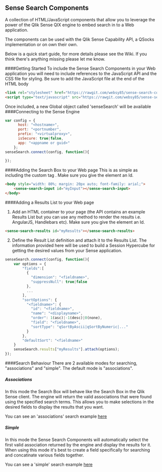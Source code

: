 ## Sense Search Components
A collection of HTML/JavaScript components that allow you to leverage the power of the Qlik Sense QIX engine to embed search in to a Web application.

The components can be used with the Qlik Sense Capability API, a QSocks implementation or on own their own.

Below is a quick start guide, for more details please see the Wiki. If you think there's anything missing please let me know.

####Getting Started
To include the Sense Search Components in your Web application you will need to include references to the JavaScript API and the CSS file for styling. Be sure to add the JavaScript file at the end of the HTML body
``` html
<link rel="stylesheet" href="https://rawgit.com/websy85/sense-search-components/master/build/sense-search.min.css"/>
<script type="text/javascript" src="https://rawgit.com/websy85/sense-search-components/master/build/sense-search.min.js"></script>
```
Once included, a new Global object called 'senseSearch' will be available
####Connecting to the Sense Engine
``` javascript
var config = {
      host: "<hostname>",
      port: "<portnumber",
      prefix: "<virtualproxy>",
      isSecure: true|false,
      app: "<appname or guid>"
    };
senseSearch.connect(config, function(){
    
});
```
####Adding the Search Box to your Web page
This is as simple as including the custom tag <sense-search-input>. Make sure you give the element an Id.
``` html
<body style="width: 80%; margin: 20px auto; font-family: arial;">
    <sense-search-input id="myInput"></sense-search-input>
</body>
```
####Adding a Results List to your Web page
1. Add an HTML container to your page (the API contains an example Results List but you can use any method to render the results i.e. AngularJS, Handlebars etc). Make sure you give the element an Id.
``` html
<sense-search-results id="myResults"></sense-search-results>
```
2. Define the Result List definition and attach it to the Results List. The information provided here will be used to build a Session Hypercube for getting the desired values from your Sense application.
``` javascript
senseSearch.connect(config, function(){
    var options = {
        "fields":[
          {
            "dimension": "<fieldname>",
            "suppressNull": true|false
          },
          ...
        ],
        "sortOptions": {
          "<fieldname>": {
            "id": "<fieldname>",
            "name": "<displayname>",
            "order": 1(asc)|-1(desc)|0(none),
            "field": "<fieldname>",
            "sortType": "qSortByAscii|qSortByNumeric|..."
          }
        },
        "defaultSort": "<fieldname>"
    }
    senseSearch.results["myResults"].attach(options);
});
```
####Search Behaviour
There are 2 available modes for searching, "associations" and "simple". The default mode is "associations".
##### Associations
In this mode the Search Box will behave like the Search Box in the Qlik Sense client. The engine will return the valid associations that were found using the specified search terms. This allows you to make selections in the desired fields to display the results that you want.

You can see an 'associations' search example [here](https://rawgit.com/websy85/sense-search-components/master/examples/coded.html)

##### Simple
In this mode the Sense Search Components will automatically select the first valid association returned by the engine and display the results for it. When using this mode it's best to create a field specifically for searching and concatinate various fields together.

You can see a 'simple' search example [here](https://rawgit.com/websy85/sense-search-components/master/examples/standard.html)
